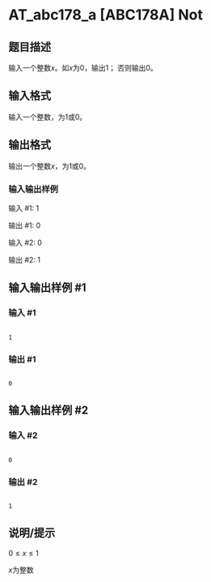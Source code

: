 # AT_abc178_a [ABC178A] Not

## 题目描述

输入一个整数$x$。如$x$为$0$，输出$1$； 否则输出$0$。

## 输入格式

输入一个整数，为$1$或$0$。

## 输出格式

输出一个整数$x$，为$1$或$0$。
### 输入输出样例
输入 #1: 1

输出 #1: 0


输入 #2: 0

输出 #2: 1

## 输入输出样例 #1

### 输入 #1

```
1
```

### 输出 #1

```
0
```

## 输入输出样例 #2

### 输入 #2

```
0
```

### 输出 #2

```
1
```

## 说明/提示

$0≤ x ≤ 1$ 
$x$为整数